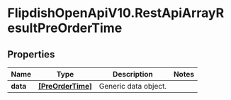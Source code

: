 # FlipdishOpenApiV10.RestApiArrayResultPreOrderTime

## Properties
Name | Type | Description | Notes
------------ | ------------- | ------------- | -------------
**data** | [**[PreOrderTime]**](PreOrderTime.md) | Generic data object. | 


